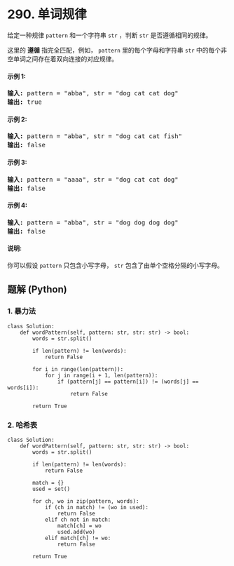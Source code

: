 # 290. 单词规律
给定一种规律 ```pattern``` 和一个字符串 ```str``` ，判断 ```str``` 是否遵循相同的规律。

这里的 **遵循** 指完全匹配，例如， ```pattern``` 里的每个字母和字符串 ```str``` 中的每个非空单词之间存在着双向连接的对应规律。

#### 示例 1:
<pre>
<strong>输入:</strong> pattern = "abba", str = "dog cat cat dog"
<strong>输出:</strong> true
</pre>

#### 示例 2:
<pre>
<strong>输入:</strong> pattern = "abba", str = "dog cat cat fish"
<strong>输出:</strong> false
</pre>

#### 示例 3:
<pre>
<strong>输入:</strong> pattern = "aaaa", str = "dog cat cat dog"
<strong>输出:</strong> false
</pre>

#### 示例 4:
<pre>
<strong>输入:</strong> pattern = "abba", str = "dog dog dog dog"
<strong>输出:</strong> false
</pre>

#### 说明:
你可以假设 ```pattern``` 只包含小写字母， ```str``` 包含了由单个空格分隔的小写字母。

## 题解 (Python)

### 1. 暴力法
```Python3
class Solution:
    def wordPattern(self, pattern: str, str: str) -> bool:
        words = str.split()

        if len(pattern) != len(words):
            return False

        for i in range(len(pattern)):
            for j in range(i + 1, len(pattern)):
                if (pattern[j] == pattern[i]) != (words[j] == words[i]):
                    return False

        return True
```

### 2. 哈希表
```Python3
class Solution:
    def wordPattern(self, pattern: str, str: str) -> bool:
        words = str.split()

        if len(pattern) != len(words):
            return False

        match = {}
        used = set()

        for ch, wo in zip(pattern, words):
            if (ch in match) != (wo in used):
                return False
            elif ch not in match:
                match[ch] = wo
                used.add(wo)
            elif match[ch] != wo:
                return False

        return True
```
